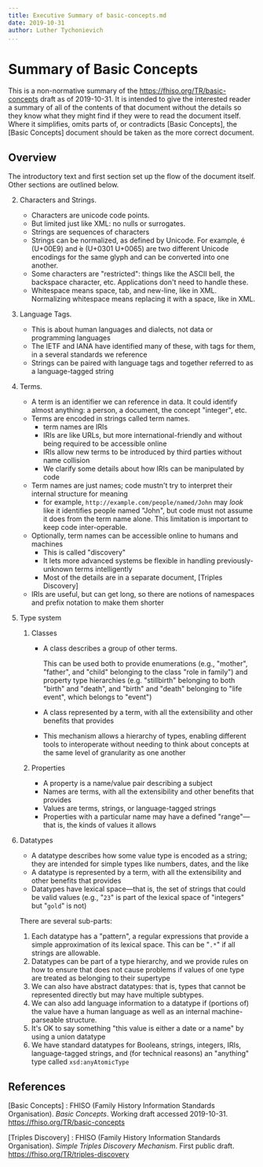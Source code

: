 ```yaml
---
title: Executive Summary of basic-concepts.md
date: 2019-10-31
author: Luther Tychonievich
...
```


# Summary of Basic Concepts

This is a non-normative summary of the <https://fhiso.org/TR/basic-concepts> draft as of 2019-10-31.
It is intended to give the interested reader a summary of all of the contents of that document without the details so they know what they might find if they were to read the document itself.
Where it simplifies, omits parts of, or contradicts [Basic Concepts], the [Basic Concepts] document should be taken as the more correct document.

## Overview

The introductory text and first section set up the flow of the document itself. Other sections are outlined below.

2. Characters and Strings. 
    
    - Characters are unicode code points.
    - But limited just like XML: no nulls or surrogates.
    - Strings are sequences of characters
    - Strings can be normalized, as defined by Unicode.
        For example, é (U+00E9) and ́e (U+0301 U+0065) are two different Unicode encodings for the same glyph
        and can be converted into one another.
    - Some characters are "restricted": things like the ASCII bell, the backspace character, etc.
        Applications don't need to handle these.
    - Whitespace means space, tab, and new-line, like in XML.
        Normalizing whitespace means replacing it with a space, like in XML.

3. Language Tags.
    
    - This is about human languages and dialects, not data or programming languages
    - The IETF and IANA have identified many of these, with tags for them, in a several standards we reference
    - Strings can be paired with language tags and together referred to as a language-tagged string

4. Terms.

    - A term is an identifier we can reference in data.
        It could identify almost anything: a person, a document, the concept "integer", etc.
    - Terms are encoded in strings called term names.
        - term names are IRIs
        - IRIs are like URLs, but more international-friendly and without being required to be accessible online
        - IRIs allow new terms to be introduced by third parties without name collision
        - We clarify some details about how IRIs can be manipulated by code
    - Term names are just names; code mustn't try to interpret their internal structure for meaning
        - for example, `http://example.com/people/named/John` may *look* like it identifies people named "John", but code must not assume it does from the term name alone. This limitation is important to keep code inter-operable.
    - Optionally, term names can be accessible online to humans and machines
        - This is called "discovery"
        - It lets more advanced systems be flexible in handling previously-unknown terms intelligently
        - Most of the details are in a separate document, [Triples Discovery]
    - IRIs are useful, but can get long, so there are notions of namespaces and prefix notation to make them shorter

5. Type system
    
    1. Classes
    
        - A class describes a group of other terms.
            
            This can be used both to provide enumerations (e.g., "mother", "father", and "child" belonging to the class "role in family") and property type hierarchies (e.g. "stillbirth" belonging to both "birth" and "death", and "birth" and "death" belonging to "life event", which belongs to "event")
        
        - A class represented by a term, with all the extensibility and other benefits that provides
        - This mechanism allows a hierarchy of types, enabling different tools to interoperate without needing to think about concepts at the same level of granularity as one another
    
    2. Properties
        
        - A property is a name/value pair describing a subject
        - Names are terms, with all the extensibility and other benefits that provides
        - Values are terms, strings, or language-tagged strings
        - Properties with a particular name may have a defined "range"—that is, the kinds of values it allows

6. Datatypes
    
    - A datatype describes how some value type is encoded as a string; they are intended for simple types like numbers, dates, and the like
    - A datatype is represented by a term, with all the extensibility and other benefits that provides
    - Datatypes have lexical space—that is, the set of strings that could be valid values (e.g., "`23`" is part of the lexical space of "integers" but "`gold`" is not)
    
    There are several sub-parts:
    
    1.  Each datatype has a "pattern", a regular expressions that provide a simple approximation of its lexical space. This can be "`.*`" if all strings are allowable.
    2. Datatypes can be part of a type hierarchy, and we provide rules on how to ensure that does not cause problems if values of one type are treated as belonging to their supertype
    3. We can also have abstract datatypes: that is, types that cannot be represented directly but may have multiple subtypes.
    4. We can also add language information to a datatype if (portions of) the value have a human language as well as an internal machine-parseable structure.
    5. It's OK to say something "this value is either a date or a name" by using a union datatype
    6. We have standard datatypes for Booleans, strings, integers, IRIs, language-tagged strings, and (for technical reasons) an "anything" type called `xsd:anyAtomicType`

## References

[Basic Concepts]
:   FHISO (Family History Information Standards Organisation).
    *Basic Concepts*.  Working draft accessed 2019-10-31.
    <https://fhiso.org/TR/basic-concepts> 
    
[Triples Discovery]
:   FHISO (Family History Information Standards Organisation).
    *Simple Triples Discovery Mechanism*.  First public draft.
    <https://fhiso.org/TR/triples-discovery> 

